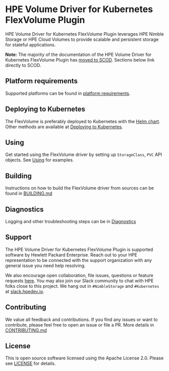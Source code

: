 # HPE Volume Driver for Kubernetes FlexVolume Plugin

HPE Volume Driver for Kubernetes FlexVolume Plugin leverages HPE Nimble Storage or HPE Cloud Volumes to provide scalable and persistent storage for stateful applications.

**Note:** The majority of the documentation of the HPE Volume Driver for Kubernetes FlexVolume Plugin has [moved to SCOD](https://scod.hpedev.io/flexvolume_driver/container_provider/). Sections below link directly to SCOD.

## Platform requirements
Supported platforms can be found in [platform requirements](https://scod.hpedev.io/flexvolume_driver/container_provider/#platform_requirements).

## Deploying to Kubernetes
The FlexVolume is preferably deployed to Kubernetes with the [Helm chart](https://hub.helm.sh/charts/hpe-storage/hpe-flexvolume-driver). Other methods are available at [Deploying to Kubernetes](https://scod.hpedev.io/flexvolume_driver/container_provider/#deploying_to_kubernetes).

## Using
Get started using the FlexVolume driver by setting up `StorageClass`, `PVC` API objects. See [Using](https://scod.hpedev.io/flexvolume_driver/container_provider/#using) for examples.

## Building
Instructions on how to build the FlexVolume driver from sources can be found in [BUILDING.md](BUILDING.md)

## Diagnostics
Logging and other troubleshooting steps can be in [Diagnostics](https://scod.hpedev.io/flexvolume_driver/container_provider/#diagnostics)

## Support
The HPE Volume Driver for Kubernetes FlexVolume Plugin is supported software by Hewlett Packard Enterprise. Reach out to your HPE representation to be connected with the support organization with any general issue you need help resolving.

We also encourage open collaboration, file issues, questions or feature requests [here](https://github.com/hpe-storage/flexvolume-driver/issues). You may also join our Slack community to chat with HPE folks close to this project. We hang out in `#NimbleStorage` and `#Kubernetes` at [slack.hpedev.io](https://slack.hpedev.io/).

## Contributing
We value all feedback and contributions. If you find any issues or want to contribute, please feel free to open an issue or file a PR. More details in [CONTRIBUTING.md](CONTRIBUTING.md)

## License
This is open source software licensed using the Apache License 2.0. Please see [LICENSE](LICENSE) for details.
